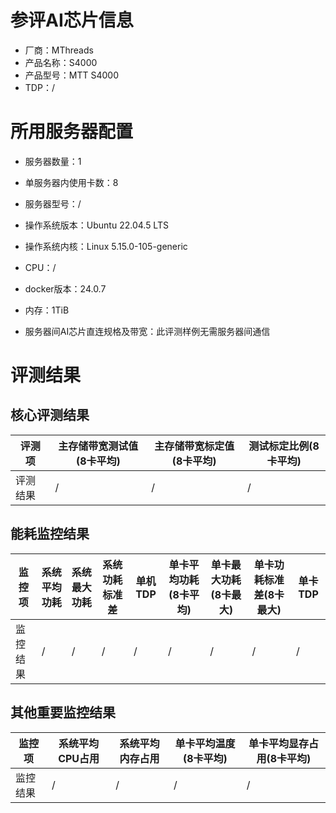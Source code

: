 # 参评AI芯片信息

* 厂商：MThreads
* 产品名称：S4000
* 产品型号：MTT S4000
* TDP：/

# 所用服务器配置

* 服务器数量：1


* 单服务器内使用卡数：8
* 服务器型号：/
* 操作系统版本：Ubuntu 22.04.5 LTS
* 操作系统内核：Linux 5.15.0-105-generic
* CPU：/
* docker版本：24.0.7
* 内存：1TiB
* 服务器间AI芯片直连规格及带宽：此评测样例无需服务器间通信

# 评测结果

## 核心评测结果

| 评测项  | 主存储带宽测试值(8卡平均) | 主存储带宽标定值(8卡平均) | 测试标定比例(8卡平均) |
| ---- | -------------- | -------------- | ------------ |
| 评测结果 | /   | /       | /        |

## 能耗监控结果

| 监控项  | 系统平均功耗  | 系统最大功耗  | 系统功耗标准差 | 单机TDP | 单卡平均功耗(8卡平均) | 单卡最大功耗(8卡最大) | 单卡功耗标准差(8卡最大) | 单卡TDP |
| ---- | ------- | ------- | ------- | ----- | ------------ | ------------ | ------------- | ----- |
| 监控结果 | / | / | /   | /     | / | / | /  | /  |

## 其他重要监控结果

| 监控项  | 系统平均CPU占用 | 系统平均内存占用 | 单卡平均温度(8卡平均) | 单卡平均显存占用(8卡平均) |
| ---- | --------- | -------- | ------------ | -------------- |
| 监控结果 | /    | /   | / | /  |
